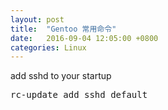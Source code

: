 ```yaml
---
layout: post
title:  "Gentoo 常用命令"
date:   2016-09-04 12:05:00 +0800
categories: Linux
---
```


add sshd to your startup 
<pre>
rc-update add sshd default
</pre>

